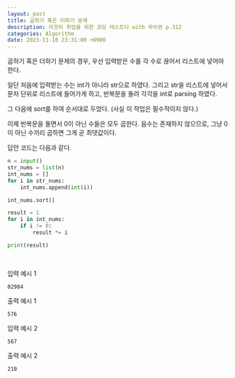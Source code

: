 ```yaml
---
layout: post
title: 곱하기 혹은 더하기 문제
description: 이것이 취업을 위한 코딩 테스트다 with 파이썬 p.312
categories: Algorithm
date: 2023-11-18 23:31:00 +0900
---
```

곱하기 혹은 더하기 문제의 경우, 우선 입력받은 수를 각 수로 끊어서 리스트에 넣어야 한다.

일단 처음에 입력받는 수는 int가 아니라 str으로 하였다. 그리고 str을 리스트에 넣어서 문자 단위로 리스트에 들어가게 하고, 반복문을 돌려 각각을 int로 parsing 하였다.

그 다음에 sort를 하여 순서대로 두었다. (사실 이 작업은 필수적이지 않다.)

이제 반복문을 돌면서 0이 아닌 수들은 모두 곱한다. 음수는 존재하지 않으므로, 그냥 0이 아닌 수끼리 곱하면 그게 곧 최댓값이다.

답안 코드는 다음과 같다.

```python
n = input()
str_nums = list(n)
int_nums = []
for i in str_nums:
    int_nums.append(int(i))

int_nums.sort()

result = 1
for i in int_nums:
    if i != 0:
        result *= i

print(result)
```

<br>

입력 예시 1

```
02984
```

출력 예시 1

```
576
```

입력 예시 2

```
567
```

출력 예시 2

```
210
```